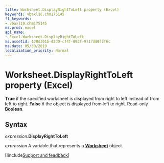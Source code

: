```yaml
---
title: Worksheet.DisplayRightToLeft property (Excel)
keywords: vbaxl10.chm175145
f1_keywords:
- vbaxl10.chm175145
ms.prod: excel
api_name:
- Excel.Worksheet.DisplayRightToLeft
ms.assetid: 138d361b-d2d0-cf4f-093f-9717dd0f2f6c
ms.date: 05/30/2019
localization_priority: Normal
---
```



# Worksheet.DisplayRightToLeft property (Excel)

**True** if the specified worksheet is displayed from right to left instead of from left to right. **False** if the object is displayed from left to right. Read-only **Boolean**.


## Syntax

_expression_.**DisplayRightToLeft**

_expression_ A variable that represents a **[Worksheet](Excel.Worksheet.md)** object.




[!include[Support and feedback](~/includes/feedback-boilerplate.md)]